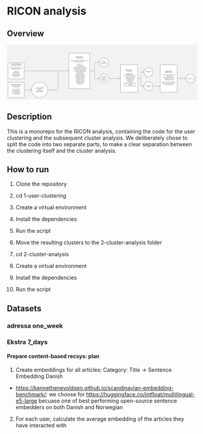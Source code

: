 # RICON analysis

## Overview

![Overview of the flow](flow.png "Overview of the flow")

## Description

This is a monorepo for the RICON analysis, containing the code for the user clustering and the subsequent cluster analysis.
We deliberately chose to split the code into two separate parts, to make a clear separation between the clustering itself and the cluster analysis.

## How to run

1. Clone the repository
2. cd 1-user-clustering
3. Create a virtual environment
4. Install the dependencies
5. Run the script

6. Move the resulting clusters to the 2-cluster-analysis folder
7. cd 2-cluster-analysis
8. Create a virtual environment
9. Install the dependencies
10. Run the script

## Datasets

### adressa one_week

### Ekstra 7_days

#### Prepare content-based recsys: plan
1. Create embeddings for all articles: Category: Title -> Sentence Embedding Danish
- https://kennethenevoldsen.github.io/scandinavian-embedding-benchmark/: we choose for https://huggingface.co/intfloat/multilingual-e5-large becuase one of best performing open-source sentence embedders on both Danish and Norwegian
2. For each user, calculate the average embedding of the articles they have interacted with

